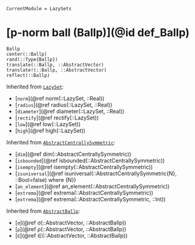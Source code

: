 ```@meta
CurrentModule = LazySets
```

# [p-norm ball (Ballp)](@id def_Ballp)

```@docs
Ballp
center(::Ballp)
rand(::Type{Ballp})
translate(::Ballp, ::AbstractVector)
translate!(::Ballp, ::AbstractVector)
reflect(::Ballp)
```
Inherited from [`LazySet`](@ref):
* [`norm`](@ref norm(::LazySet, ::Real))
* [`radius`](@ref radius(::LazySet, ::Real))
* [`diameter`](@ref diameter(::LazySet, ::Real))
* [`rectify`](@ref rectify(::LazySet))
* [`low`](@ref low(::LazySet))
* [`high`](@ref high(::LazySet))

Inherited from [`AbstractCentrallySymmetric`](@ref):
* [`dim`](@ref dim(::AbstractCentrallySymmetric))
* [`isbounded`](@ref isbounded(::AbstractCentrallySymmetric))
* [`isempty`](@ref isempty(::AbstractCentrallySymmetric))
* [`isuniversal`](@ref isuniversal(::AbstractCentrallySymmetric{N}, ::Bool=false) where {N})
* [`an_element`](@ref an_element(::AbstractCentrallySymmetric))
* [`extrema`](@ref extrema(::AbstractCentrallySymmetric))
* [`extrema`](@ref extrema(::AbstractCentrallySymmetric, ::Int))

Inherited from [`AbstractBallp`](@ref):
* [`σ`](@ref σ(::AbstractVector, ::AbstractBallp))
* [`ρ`](@ref ρ(::AbstractVector, ::AbstractBallp))
* [`∈`](@ref ∈(::AbstractVector, ::AbstractBallp))
